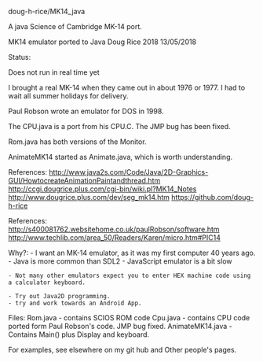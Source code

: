 doug-h-rice/MK14_java

A java Science of Cambridge MK-14 port. 

MK14 emulator ported to Java
Doug Rice 2018	13/05/2018

Status:	

Does not run in real time yet

I brought a real MK-14 when they came out in about 1976 or 1977. 
I had to wait all summer holidays for delivery.

Paul Robson wrote an emulator for DOS in 1998.

The CPU.java is a port from his CPU.C. The JMP bug has been fixed.

Rom.java has both versions of the Monitor.

AnimateMK14 started as Animate.java, which is worth understanding.

References:	
	http://www.java2s.com/Code/Java/2D-Graphics-GUI/HowtocreateAnimationPaintandthread.htm
	http://ccgi.dougrice.plus.com/cgi-bin/wiki.pl?MK14_Notes
	http://www.dougrice.plus.com/dev/seg_mk14.htm
	https://github.com/doug-h-rice


References:	
	http://s400081762.websitehome.co.uk/paulRobson/software.htm
	http://www.techlib.com/area_50/Readers/Karen/micro.htm#PIC14

Why?: 
	- I want an MK-14 emulator, as it was my first computer 40 years ago.
	- Java is more common than SDL2
	- JavaScript emulator is a bit slow
	
	- Not many other emulators expect you to enter HEX machine code using a calculator keyboard.
	
	- Try out Java2D programming.
	- try and work towards an Android App.

	
Files:
	Rom.java 		- contains SCIOS ROM code
	Cpu.java 		- contains CPU code ported form Paul Robson's code. JMP bug fixed.
	AnimateMK14.java	- Contains Main() plus Display and keyboard. 

For examples, see elsewhere on my git hub and Other people's pages.
